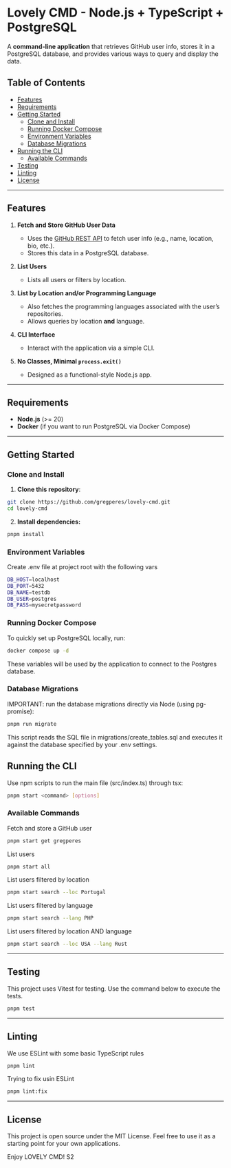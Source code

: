 # Lovely CMD - Node.js + TypeScript + PostgreSQL

A **command-line application** that retrieves GitHub user info, stores it in a 
PostgreSQL database, and provides various ways to query and display the data.

## Table of Contents
- [Features](#features)
- [Requirements](#requirements)
- [Getting Started](#getting-started)
  - [Clone and Install](#clone-and-install)
  - [Running Docker Compose](#running-docker-compose)
  - [Environment Variables](#environment-variables)
  - [Database Migrations](#database-migrations)
- [Running the CLI](#running-the-cli)
  - [Available Commands](#available-commands)
- [Testing](#testing)
- [Linting](#linting)
- [License](#license)

---

## Features

1. **Fetch and Store GitHub User Data**  
   - Uses the [GitHub REST API](https://docs.github.com/en/rest) to fetch user 
     info (e.g., name, location, bio, etc.).  
   - Stores this data in a PostgreSQL database.

2. **List Users**  
   - Lists all users or filters by location.

3. **List by Location and/or Programming Language**  
   - Also fetches the programming languages associated with the user’s 
     repositories.  
   - Allows queries by location **and** language.

4. **CLI Interface**  
   - Interact with the application via a simple CLI.

5. **No Classes, Minimal `process.exit()`**  
   - Designed as a functional-style Node.js app.

---

## Requirements

- **Node.js** (>= 20)
- **Docker** (if you want to run PostgreSQL via Docker Compose)
---

## Getting Started

### Clone and Install

1. **Clone this repository**:
```bash
git clone https://github.com/gregperes/lovely-cmd.git
cd lovely-cmd
```

2. **Install dependencies:**
```sh
pnpm install
```
### Environment Variables

Create .env file at project root with the following vars
```sh
DB_HOST=localhost
DB_PORT=5432
DB_NAME=testdb
DB_USER=postgres
DB_PASS=mysecretpassword
```

### Running Docker Compose

To quickly set up PostgreSQL locally, run:
```sh
docker compose up -d

```

These variables will be used by the application to connect to the Postgres database.

### Database Migrations

IMPORTANT: run the database migrations directly via Node (using pg-promise):

```sh
pnpm run migrate
```

This script reads the SQL file in migrations/create_tables.sql and executes it against the database specified by your .env settings.

## Running the CLI

Use npm scripts to run the main file (src/index.ts) through tsx:
```sh
pnpm start <command> [options]
```

### Available Commands

Fetch and store a GitHub user
```sh
pnpm start get gregperes
```

List users
```sh
pnpm start all
```

List users filtered by location
```sh
pnpm start search --loc Portugal

```
List users filtered by language
```sh
pnpm start search --lang PHP
```

List users filtered by location AND language
```sh
pnpm start search --loc USA --lang Rust
```
---

## Testing

This project uses Vitest for testing. Use the command below to execute the tests.

```sh
pnpm test
```
---

## Linting

We use ESLint with some basic TypeScript rules
```sh
pnpm lint
```

Trying to fix usin ESLint
```sh
pnpm lint:fix
```
---

## License
This project is open source under the MIT License.
Feel free to use it as a starting point for your own applications.

Enjoy LOVELY CMD! S2